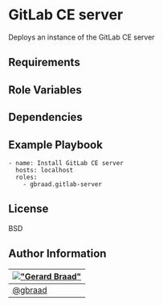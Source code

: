 GitLab CE server
================

Deploys an instance of the GitLab CE server


Requirements
------------



Role Variables
--------------


Dependencies
------------



Example Playbook
----------------

```
- name: Install GitLab CE server
  hosts: localhost
  roles:
    - gbraad.gitlab-server
```


License
-------

BSD


Author Information
------------------

| [!["Gerard Braad"](http://gravatar.com/avatar/e466994eea3c2a1672564e45aca844d0.png?s=60)](http://gbraad.nl "Gerard Braad <me@gbraad.nl>") |
|---|
| [@gbraad](https://twitter.com/gbraad) |
